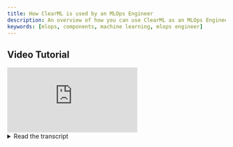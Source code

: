 ```yaml
---
title: How ClearML is used by an MLOps Engineer
description: An overview of how you can use ClearML as an MLOps Engineer.
keywords: [mlops, components, machine learning, mlops engineer]
---
```



## Video Tutorial

<div style={{position: 'relative', overflow: 'hidden', width: '100%', paddingTop: '56.25%' }} >
<iframe style={{position: 'absolute', top: '0', left: '0', bottom: '0', right: '0', width: '100%', height: '100%'}} 
        src="https://www.youtube.com/embed/7aKZGp1YOlo?rel=0" 
        title="YouTube video player" 
        frameborder="0" 
        allow="accelerometer; autoplay; clipboard-write; encrypted-media; gyroscope; picture-in-picture; fullscreen" 
        allowfullscreen>
</iframe>
</div>

<details className="cml-expansion-panel info">
<summary className="cml-expansion-panel-summary">Read the transcript</summary>
<div className="cml-expansion-panel-content">

Hello again and welcome to ClearML. In this video we'll be going over a workflow of a potential MLOps Engineer. Now an 
MLOps Engineer is a vague term. This might be a specific person in your team that is doing only the Ops part of the 
machine learning. So the infrastructure and all of the workers and whatnot. Or it could be you as a data scientist. It 
could be just the data scientist of the team that is most into things like docker and deployments. And that person now 
has the job of a MLOps Engineer. So it really doesn't matter who you are. This video is going to be about what this kind 
of person will be doing and what ClearML can do to make the life of them a little easier. Just a little. 

So what we're going to do here is take a look or get started at the very least with our Workers and Queues tab. So if 
you've followed along with the Getting Started videos, this is actually something you've probably seen before. but I'm 
going to go a little bit more into depth in this video. 

So the workers and queues tab, what does it do? So we have what we can expect. We have the workers tab, and we have the 
queues tab. Workers in ClearML are actually called agents. So you can see here that we have a bunch of available workers 
which are spun up by using the ClearML agent. I'll go more in depth in that in a minute. So we have a few available 
workers. We have Beast Zero, One, Two, and Three. I'm the person that called my own computer Beast. So my own computer 
is running a few workers here. And then we also have Apps Agents, and I'll go a little bit more into detail what that 
means later. Essentially, what it means is you have the applications right here and what that's going to do is give you 
a few pre-made applications for automation that you can use straight out of the box. And if you use any of them, in this 
case a GPU scaler, an auto scaler from the cloud, then it will spin up an available worker for you that will just manage 
the orchestration there so that that worker will do nothing else but just tell things where to go and what they should 
do. 

So if we go a little bit more into depth here, we can also see which worker is running which experiment at this moment. 
So we have example: Task 0 1, 2 and 3, programmer terms of course. We see the experiment running time. We see the 
iterations. In this case, it's a classical machine learning model, so we don't really have iterations, but if you have a 
deep learning model, this is where your amount of iterations would come into play. 

If we click on any of these, we can see the worker name, and we can see its utilization over time in here as well. All 
right, so we can obviously make this longer. I've only been running this for a few hours or for an hour. So we have the 
worker name right here. We have the update time, so just to know that when was the last time that the worker actually 
sent in any new data. We have the current experiment on which we can click through, so I'll do that in a minute, and we 
have the experiment runtime, and experiment iterations here as well. 

We also have the queues, which means that we can actually find out what queues this worker listening to. I should 
give some more context here. So if we go into the queues, ClearML works with a system of queues as well as workers. So 
this actually comes from the fact that originally people were just giving out SSH keys to everyone to get them to work 
on a remote system. And this is far far far from perfect, right? So you have several people SSHing in, you have several 
people running their own workloads on the same GPUs. They have to share everything. Because of the amount of people that 
are also running their stuff on the GPU, you actually have no idea how long your own task will take, so that's something. 
You can't have any priorities. So if everyone is just running their stuff and actually probably killing your stuff as 
well because it's out of memory, because too many people are using it. So that's just a disaster, right? If you have a 
large GPU machine that you have to share with multiple people, or just even want to orchestrate several different tasks 
on, with different priorities, it becomes a real hassle. So that's actually why ClearML has workers and queues to try 
and deal with that a little bit. And this is actually what we're calling orchestration. So if you look at our website, 
you'll see orchestration and automation. Those terms might not mean very much. So this is what I'm going to be talking 
about in this video. 

Orchestration in this case, is like a director in an orchestra. You're essentially saying who should do what when, so 
which worker should run which experiment, or which task at what time and in what priority. So this is what the queues 
are all for. Essentially, queues are just what they're called, right. They're queues, but you can have as many of them 
as you want. So in this case, we have the services queue, we have the default queue, GPU queue, and CPU queue. You can 
create new queues by clicking the button here, so it's very simple. I can make a very simple queue, but this is very 
worthless, right? But you can make however many of them you want. I can delete that queue again. We can see for each 
queue how many workers it has. So I'll show you that in a minute when we spin up a new worker. But we can actually 
pretty easily see how many workers are serving a specific queue. So listening to that queue and that actually has an 
effect on the overall waiting time. So for example, here we have four workers that we saw here before, right? So these 
are these four workers. They're all listening to the CPU queue. They're all running a CPU experiment. But then we have a 
bunch of other experiments in the queue still. So this is just a list of the next, like, essentially the order in which 
the next example tasks will be executed. So we see here that the next experiment is task four. We see that it was last 
updated there, and now we see the queue experiment time rising rapidly. Because people are waiting in queue here, there 
are many more tasks to be executed. We also have CPU queued experiments, which is just the amount of queued experiments 
per queue. 

So we also have a GPU queue and in this case, we see that we have zero workers here. Now we'll go a little 
bit more into depth on that later because we don't actually have zero workers there. We actually have an auto scaler 
listening to this. Then we have the default queue, and we have the services queue and I should stop a little bit on the 
services queue because the services queue is relatively special in ClearML. You have all of your custom queues that you 
can create however you want CPU queue, GPU queue, whatever. The services queue is actually meant to host specific, not 
very heavy workloads, but that do this kind of orchestration that I was talking about. So imagine you have a pipeline 
for example, if you don't know what a pipeline does in ClearML, you can look at the Getting Started video that we made 
on pipelines. And if you want to run a pipeline, you will need a pipeline controller. Essentially, it's a very small 
piece of code that tells ClearML now you should run this step, then take that output, give it to the other step, run the 
other step, give that to the output of the next three steps, take those three steps, run them, and so on, and so forth. 
It's essentially the director. It's orchestration, right? And so that's what the services queue is meant for is it's 
usually meant to put in those orchestration tasks, those long-running, not very heavy tasks. So that allows you to 
essentially assign a bunch of not very powerful CPU machines to that queue just to do the orchestration and then 
everything else, like your GPU machines or your heavy CPU machines, can be assigned to the CPU and GPU queues in which 
we can choose to just enqueue tasks or experiments that do simply that. So that's essentially what a services queue is 
when compared to other user-made queues. 

We can see here that we have a bunch of workers, so we have the Beast 0, 1, 2 and 3 that are assigned to this services 
queue. But as we can see if we go and take a look at the CPU queue, we have a whole bunch of tasks here. So there is a 
lot of people waiting for their turn. So actually one thing that we can do is we can already change the priority. So 
imagine we have example Person 19 that has a very, very tight deadline, and they actually need to be first. So we can 
just drag them all the way up, let me scroll there, all the way up and now. There we go, all the way up top. So now we 
can see that example 18, for example task 18 is the first in the queue. So once any of the four workers finish off their 
example 0, 1, 2 or 3, the next one will be example 18. So in this case, you can actually very easily change the priority 
and make sure that the people that have their deadline meet their deadline. So that this could be a common question in 
the day of the life of an MLOps engineer is, please give me priority. Please let my stuff work first. So that's something 
you can do. 

Another thing you can do, which is relatively simple to do, is aborting a task. So a task is essentially just a Python 
script that was cloned or that was already in the system or that was put into the system that can be recreated on a 
different machine. So what we could do is, we could go into the queues here and then say clear, which will clear the 
complete queue. So that's something we don't necessarily want in this case. But in this case, we, for example, want to 
abort task 0. So one way of doing that would be to go to the current experiment, right here. And if I click on that, 
ClearML will actually bring me to the original experiment view, the experiment manager, remember everything is 
integrated here. The experiment manager of that example task. So what I can do here if I look at the console, I have a 
bunch of output here. I can actually abort it as well. And if I abort it, what will happen is this task will stop 
executing. Essentially, it will send a `ctrl c`, so a quit command or a terminate command, to the original task on the \
remote machine. So the remote machine will say okay, I'm done here. I will just quit it right here. If, for example, 
your model is not performing very well, or you see like oh, something is definitely wrong here, you can always just 
abort it. And the cool thing is if we go back to the workers and queues, we'll see that the Beast 0 has given up working 
on task 0 and has now picked task 18 instead. Which is the task that we put in there in terms of priority. So this has the 
next priority. Work has already started on task 18. So this is really, really cool. 

But we can see that in the CPU queue, the amount of tasks is still very, very high. Even though we just aborted one, 
people are waiting. The waiting time is rising. The amount of tasks is very, very high. So what we should do now is 
actually start up a new worker. This could be something that is very much in daily life over an MLOps engineer. It's 
just to add workers to your worker pool. I'll put it on workers so that we can see very clearly when we added it here. 
Go out of full screen, and we're going into a remote machine here. So you could remote in almost any machine, right? 
It doesn't really matter which type of machine it is, if it's a cloud VM, if it's on-premise, if it's your own laptop, 
it could be any remote machine that you want. It's very easy to turn those into a ClearML agent or a worker for the 
ClearML ecosystem. 
The first thing you'll have to do though, is `pip install clearml-agent`. So this will install the 
very thing that is necessary to turn it into a worker and that's actually everything you need. That's all the packages 
you need. It is a Python package, but usually you have Pip3 available. So then the next thing you should do is 
`clearml-init`. Now `clearml-init` will connect this machine to your server, to the actual orchestration server, this 
one that will handle all the workers and queues. So in this case it's [app.clear.ml](https://app.clear.ml) which is the 
hosted version. You can also host your own open source server if you so require. If I run `clearml-init`, you'll see 
that I have already done this of course, but in this case you should be able to just add your credentials from the 
server, and it should connect no problem. If you want more information on that, we have tutorial videos on that as well. 
And then the next thing we should do is `clearml-agent daemon --queue` Now we can decide which queues we want this 
ClearML agent to listen to. So in this case, if we go and take a look at queues, we have CPU queue, which is by far the 
most requested queue. So in this case, imagine we have an extra machine on hand in the faculty or in the company you're 
working with, and you should just add this machine or its resources to the pool. So in this case we're just going to say 
`CPU Queue` and that's everything. So we just want a simple extra machine for the CPU queue. Then we're going to 
add `--docker` because personally I quite like the fact that the machine would be using docker. So essentially what will 
happen here is that the ClearML agent will pull a new task from the queue, and then we'll spin up a new container 
depending on either the default image that I give here or the image that is attached to the task itself. So people, the 
data scientists that are creating their remote tasks or their experiments, they can also assign a docker file or a 
docker image to that, that it should be running. So if you have very specific package requirements or very specific 
needs, you can, as a data scientist, already say I want to attach this docker image to it, and it will be run like such 
on the ClearML agent. So that's that gives you a lot of power. But in this case I will just say if the data scientists 
gave no indication of what docker container to use, just use Python 3.7. This is the standard in our company, let's say, 
and this is what we want to use. Okay, so if I run this, it should start up a new ClearML agent. So in this case you can 
see it's running in docker mode, it's using default image Python 3.7, and it's listening to the CPU queue. Now if we go 
back to our workers and queues tab. We can see that here `any-remote-machine:0`. So we can actually see that we now 
immediately have a new remote worker, and it's actually already started on the next task. So now we're currently running 
five workers on the CPU queue instead of four. So this was very, very easy to handle, very, very easy to set up. So this 
is one part of what an MLOps engineer could be doing. 

Now this is very, very manual to set up and the MLOps engineer is king of the automation after all. So we want some kind 
of some kind of way to automate all of this, right? So what we can do here is go to applications. And what we have is AWS 
Autoscaler and GCP Autoscaler in essence. Also, Azure will come later so that will be out soon. So if we go into the 
AWS Autoscaler. What we see here is we have an MLOps GPU scaler and what that means is, we don't always have fixed 
demand for GPU resources, right? So imagine you have a company in this case that has a lot of demand for CPU compute 
in this case, five workers and a lot of tasks. We only have GPU requests only every so often. And it's not very 
economical to buy a few very, very powerful GPUs just for a few minutes every week, for example, or a few hours every 
week. So what is much more economical there is to use the cloud instead, in which you pay for the hours that you use a 
GPU and you don't pay for the hours you don't use it anymore. Of course, what you could be doing is if a data scientist 
needs a GPU machine, you could go to the cloud console, spin up a new VM, SSH into it, and then create a ClearML agent 
for it, to be able to access it from the queue. But that could also be done automatically. And that's essentially what 
an Autoscaler is doing for you. So the Autoscaler will detect if there is a task in the queue, and then will spin up a 
new machine on the cloud, run the ClearML agent there, reconnect it to your own server, and then run that specific task. 
And then if that task is done and the agent and the machine are up for like a minute without doing anything, you can 
choose that minute by the way, if it's up for a while, and it's not doing anything, it will just shut itself down again. 
And that actually makes it very, very economical. Because if you've ever forgotten to close down or to shut off a 
machine, especially a GPU machine on the cloud over the weekend, it's super expensive. So you can actually pay ClearML 
Pro for a year for just the same amount of money as forgetting to shut down a large GPU machine for a single day. So 
just to give an idea of how economical this can be. 

If we go and take a look at our configuration here, we can see that we have our AWS credentials and GCP will be 
obviously GCP credentials. We have our Git configuration and this is what the MLOps engineer will be doing. They will be 
configuring this kind of thing. They will be configuring the max idle time, which says how long should the machine be 
doing nothing before we shut it down again. It could be beneficial to keep it up for a little while because if then 
another task comes in like two minutes later, it's immediately launched. You don't have to wait for the machine to boot 
up. You can add prefixes, you can add polling intervals, you can add a base docker image that you can use, but obviously 
you can overwrite that again. And then there are obviously the computer resources. You can have GPU machines of a 
specific type, this obviously depends on which cloud provider that you're using, but it's all basically the same thing. 
You can run it in CPU mode, use Spot instances to have some savings there, availability zones, etc. So this is the kind 
of thing that an MLOps engineer would probably spend a lot of their time tuning and fine-tuning and getting up and 
working. 

Another way next to running your ClearML agent just manually and spinning up an autoscaler to get some extra agents is 
to run them on Kubernetes. So if I go to the ClearML GitHub and go to the ClearML Agent repository, you have two 
different versions of integration of the ClearML agent in Kubernetes. And the really cool thing is, Kubernetes can 
scale. So you can actually use the scaling of Kubernetes to handle the load of your different tasks that are being 
pulled by the ClearML agent. Now, one way of doing this is spinning up a ClearML agent as a long-lasting service pod 
that has access to the docker socket, so it can actually spin up new docker containers as it sees fit. Or you can use 
Kubernetes glue, which is some code that we wrote that allows you to actually map ClearML jobs directly to Kubernetes 
jobs. So that's actually also a really neat way of doing this. Now we would go a little bit too far if we go straight 
into Kubernetes in this video, but if you're interested, let me know in the comments, and we'll make a video about it. 

Now that we have all our agents, let's take a look at the code, and I'll give you some examples on how you can enqueue 
some tasks into these queues and get these workers that we've just spun up working their hardest. So if we go and 
take a look here, what we see is a simple Python file that does some training. This is CPU based training. It's 
essentially using LightGBM to train a model. So this is the kind of thing that a data scientist would give to you that 
you would have made yourself, and now you want to get it into the queue. Now one way of doing that is what we saw before 
you could do a `Task.init` which essentially tracks the run of your code as an experiment in the experiment manager, and 
then you could go and clone the experiment and then enqueue it. This is something that we saw in the Getting Started videos before. 

Now, another way of doing this is to actually use what you can see here, which is `task.execute_remotely`. What this line 
specifically will do, is when you run the file right here. Let me just do that real quick. So if we do 
`python setup/example_task_CPU.py` what will happen is ClearML will do the `Task.init` like it would always do, but then 
it would encounter the `task.execute_remotely` and what that will tell ClearML is say okay, take all of this code, take 
all of the packages that are installed, take all of the things that you would normally take as part of the experiment 
manager, but stop executing right here and then send the rest, send everything through to a ClearML agent or to the queue 
so that a ClearML agent can start working on it. So one way of doing this is to add a `task.execute_remotely` just all
the way at the top and then once you run it, you will see here `clearml WARNING - Terminating local execution process`, 
and so if we're seeing here if we're going to take a look we can see that Model Training currently running, and if we go 
and take a look, at our queues here, we have `any-remote-machine` running Model Training right here. And if we go and 
click on this, we go back to our actual training task, and we just can easily follow along with what is happening here. 

So okay let's take a look at how you can do this differently as well. So there is a specific different kind of way of 
doing this. And let me take the example task GPU here. So this is a lot larger in terms of what it does. But essentially 
it just trains a model. So you have trained tests and main. And what you can see here is, we have the `Task.init` in main. 
It's just a global scope so that's all fine. Then we parse a bunch of arguments and then something very interesting 
happens. So we create our train loader and our test loader right here. But then what we can also do is say okay for epoch 
in all our epochs, so for in the epoch range, what we can say is if the epoch is larger than one, it doesn't execute
remotely in the GPU queue, and so what this will do is it will train the model for one epoch locally. Which means that 
you can test that it works and if you get a single epoch it usually means it's working. And then if we get to that point 
and start epoch number two, we actually just run it remotely and then ClearML will take this whole bunch and start 
working on it remotely instead. Which means that you can very easily locally debug and see if everything works and once 
everything does work, it will just immediately send it to a remote machine that will do the actual heavy lifting instead 
of you having to do it on your laptop or computer. So if we actually run this, it will be GPU right here. Then it's very 
interesting to see this happen. I really like this workflow because you have this local debugging first. So as you can 
see here, let's wait a little bit, so as you can see it's completed it's training. And we can also see that it's only 
been for one epoch so in this case it only went for one epoch and then once it reached that point as we saw in the code 
it will say `clearml WARNING - Terminating local execution process`, so in this case it's already sent it to the remote 
machine. Now if we're going to take a look at the remote machine, we can see that we have our Model Training GPU in 
`pending` state and remember we had no workers at all in our GPU queue. We have zero workers and the next experiment is 
our Model Training GPU. But remember again that we also have the autoscaler. So if I go to Applications and go to 
autoscaler, you'll see here that we have indeed one task in the GPU queue. And we also see that the `GPU_machines` 
Running Instances is one as well. So we can follow along with the logs here. And it actually detected that there is a 
task in a GPU queue, and it's now spinning up a new machine, a new GPU machine to be running that specific task, and then 
it will shut that back down again when it's done. So this is just one example of how you can use `task.execute_remotely` 
to very efficiently get your tasks into the queue. Actually, it could also be the first time. So if you don't want to 
use the experiment manager for example, you don't actually have to use a task that is already in the system, you can 
just say it does not execute remotely, and it will just put it into the system for you and immediately launch it remotely. 
You don't ever have to run anything locally if you don't want to. 

So this is essentially what we're talking about when 
I'm talking about orchestration. So the autoscaler, the workers, the queues, the ClearML agent, everything here is 
what we call orchestration. It's essentially saying you should run this then there and everything is managed for you. 
That's the idea here. 

But there's also something else that we usually talk about quite a lot. And that is Automations. 
And Automations is specifically trying to automate a lot of manual stuff that you probably would be doing, but without 
actually noticing that it could be automated. So let me tell you what I mean with that. 

Let's go into automation here 
and get for example, the task Scheduler. And the task Scheduler, it's very, very intuitive to know what it does right? 
So a task scheduler will essentially take a specific task, and it will schedule it to run every X amount of time. So in 
this case, for example, the MLOps engineer gets called in by Project Team NASA. So Project Team NASA, which is really cool, 
they're actually creating a model here that is meant to detect if asteroids are going to be hazardous for earth or not. 
So they come in, they have a specific project of their own. So if I go into Project Team NASA here, you see that they 
have a bunch of tasks here. For example, getting the data, they will pour that into a real asteroid dataset that will 
preprocess the data and actually put that preprocessed data in another dataset version which is preprocessed asteroid 
dataset. And then you have a bunch of model training that they do on top of it in which they have scalars with test and 
train. You all know the drill. This is the kind of thing they're doing. So they actually have their feature importances, 
which is really cool. 

So they call you in as an MLOps engineer, or you are part of the team, and you're the MLOps engineer, the designated 
developers engineer and you essentially, what you want to do is, if we go to get data here, and we go into configuration, 
you see that there is a query date and if we go into the code of this query date. What we'll see here, this is the 
original repository of the NASA Team. We'll see that they actually query a database with a specific query and the 
specific query is select everything from asteroids which is their data, where the date is smaller than the data given. 
So they have an actual end date and everything before that given date is the data they want to work with. So if we're 
going to take a look, the query date here is a specific date, but that's not today. So essentially what they 
want to do is rerun this, get data every single day or week or month depending on how quickly they can get their data 
labeled. 

So this could be done manually relatively easily. You could just do every week, Click, go here, and it will just put a 
new entry in the experiment list, or you could of course automate it. And that's essentially what we're going to do with 
the task scheduler. So you just get the task scheduler object from the automation module. You say the amount of sync 
frequency. So this is essentially just when you change something in the configuration of the task scheduler, it will 
poll every minute to get that. So this can be very low or very high depending on what you want. I want the scheduler 
itself, which again, everything in ClearML is a task. So I want the scheduler itself a scheduled task, to be in the 
Project MLOps because this is the actual scheduler. I want to be taking care of that and then the actual task will be in 
the original NASA project. Also, I want to call it NASA Scheduler because it just sounds cool. Then what we could do is 
get a task from the Project Team NASA project folder, and then the `get data` task. But there is something else that we 
can do. You could easily just clone a task. This is essentially what the task scheduler is doing. If you watch the 
Getting Started videos, you know that we can actually clone any of the experiments that are in the system and then 
change the parameters and rerun it. So we could get the data or clone the `get data` and then do a task parameter 
override of the query date with the current date today. That's very valid, but the NASA team actually made something 
really cool. If we go to pipelines here, you see that there is a NASA pipeline as well and the NASA pipeline is actually 
the exact steps that we saw before, but they train three different models with three different parameters and then pick 
the best model from there. And what we see is that the query date is actually a parameter of the pipeline as well. And 
if you remember correctly, pipelines are also tasks in ClearML, everything is a task, so that means that you can use 
this the task scheduler also to schedule a complete pipeline run. And then overwrite the parameters of the pipeline run 
just as easily as you could do with any other task. So if I go into the full details of this task here, you will see 
that this is actually the pipeline itself. The pipeline has just as any other task, these different tabs with info, 
consoles, scalars, etc. and it has an ID as well. And this ID, if we copy it, we can actually use that instead. So let 
me paste it, it's already there. So the task to schedule is in fact the pipeline that we want to schedule. And then if I 
do `scheduler.add_task`, I take the ID of the task to schedule, which is the pipeline in this case, I want to enqueue it 
in the CPU queue. I want it to be at the hour 08:30 every Friday. So every week at 08:30, this will be run. So the 
pipeline will be cloned and run using this parameter override. And the parameter override says essentially, take the 
query date, but set it to the date of the day instead of whatever was before and then started remotely. So if I run 
this, we have automation and then task scheduler. So if I run this, it will create a new scheduler task in the Project 
MLOps folder, and then it will start. Because I said here, execute immediately, it will immediately clone and recreate a 
pipeline already, right now. And then we'll start doing this every other week on Friday 08:30. So if we're looking at 
our projects here, we see that we have Project MLOps. We have the NASA scheduler, and the NASA scheduler is of course 
`pending` because it itself is a task that needs to be grabbed by one of the agents. And so in this case, we can 
probably see that our agents are still busy on the different tasks. So let's just abort one so that we can easily take 
over what we should do. Let's abort all of the example tasks just so we can get going here. Oh, actually, you can do 
that with multiple at the same time. So you have abort here. If you selected two, that will all work quite well. 

So we have our CPU queue here, we have our GPU queue here. There are all our workers. And now we see that the NASA 
scheduler is actually scheduled on Beast 1, so it's currently running. If we go to Project MLOps, we see that our 
scheduler is in fact running. And then if we go to our console, we can follow along with its setup. And then if we go 
into our pipelines, we should be able to see that a new pipeline is being started up by the scheduler. Now there we go. 
It says here: Launching Jobs, Schedule Job, Base Task ID, Base Function, Blah blah blah. Essentially, it's saying I've 
launched the pipeline. So if we go into the NASA pipeline, we should see that in fact, there is now NASA Pipeline 2 that 
is currently running that is using the exact date of today instead of the previous version, which is using the date of 
before. So this is a very easy way of automating or scheduling essentially, just tasks, pipelines, datasets, whatever 
you want in the ClearML ecosystem, you can schedule it. 

Then there is a second type of automation that we can do. So we have the trigger scheduler as well. And the trigger 
scheduler is something relatively similar to a task scheduler. Only the difference is that instead of with a task 
scheduler, you create a task, or you clone a task and run it and then queue it based on a specific schedule. With a 
trigger is based on a trigger. So a trigger could be any event in the ClearML ecosystem. In this case, it could be a 
successful dataset, a tagging of a dataset, or any other kind of event that the ClearML ecosystem can produce, you can 
use as a base to launch a new kind of task. 

So if we're going to take a look here, we actually want to create a trigger scheduler for something called Alice Bob. 
And I'm going to explain what that means. So if we're going into our Alice project here, Alice is a data scientist on 
our team, and she essentially asked me to help her. So she has a bunch of model training tasks here. She actually uses 
the stable tag as well. We'll come back to that later. And essentially what she's doing is just training a model based 
on the dataset of another data scientist in another project. So if we're going to take a look at that other project, 
it's called Bob. So Bob is the other data scientist which is in charge of producing the dataset that is required. 
So essentially, he uses the production tag to tell Alice this is the kind of dataset that you want. This is the dataset 
that you want to use. This is the best so far. He has more recent datasets, but hasn't tagged them as production yet 
because he says they're not ready. So he can just keep continue to experiment, and do all the kind of things that he 
wants while Alice is still firmly using production. So what Alice is doing is she's essentially querying on the dataset 
of production. But it's annoying because they're in a different time zone, for example. And when Bob publishes a new 
dataset, Alice has to be notified by using a chat application or whatever. And then Alice has to re-run everything 
remotely so that her training is using the latest version. So this is not ideal, we can automate all of this. And this 
is essentially what the task trigger is trying to do. 

So again, we make a scheduler just like we did with task scheduler. Pooling frequency in minutes is again to poll the 
configuration as well as sync frequency minutes. We put again the scheduler itself. We put it in the Project MLOps. 
We call it Alice-Bob Trigger instead of the scheduler before. And then we get the task that we want to actually trigger. 
So not the task that triggers, but the task that we want to create when the trigger is triggered, if that makes sense. So 
the actual task that we want to make is, we want Project Alice, so we want the training job for from Alice. Actually, 
so we use the project name, Project Alice and or Project Alice I think. Let me just check real quick. Project Alice Not 
Project Alice. There was a little mistake there. So we have task name Model Training. So we want any of the Model 
Training and Alice actually uses a stable tag. Like I said before, she uses a stable tag to say, this is actually my 
latest good version of an experiment. So if there is a new dataset I want to retrain a clone and enqueue and retrain 
this specific version of my experiment. This also allows Alice to experiment and continue experimenting without the 
dread of having a new dataset come in and then be it being retrained on code that is not stable yet. So we can use the 
tag for that purpose. But if I go back to the task trigger, essentially what we're going to get here is a task from the 
project Project Alice with the name Model Training but also crucially with the tag stable. And then if there's multiple 
tasks that fit this description, it will just take the latest one. So it will take the latest task that has a tag stable 
from this project. 

Now we have to add a trigger. And you can add a dataset trigger, you can add a task trigger, you can add any kind of 
trigger that you wish. In this case it will be a dataset trigger. If we have a different dataset, a new kind of dataset 
that fits this description, we want to trigger this task. So essentially the scheduled task ID is the task that we want 
to run if the trigger is triggered, which is in this case `training_task.id` is the Project Alice task, the Model Training 
task. We have the schedule queue, so we want to obviously schedule it in any of the queues. We can use CPU queue in 
this case, and then we can give it a name as well. And just to make it clear that this training is not actually training 
from Alice herself, but it's training on the new data of Bob. It's an automated training. We can give it a specific name 
so that Alice knows this was triggered automatically, and then we can use `trigger_on_tags` where we should look to 
actually trigger the trigger. Damn this is a lot of trigger. 

So what happens here is we look in the Project Bob folder and then if a new tag production is found that wasn't there 
before we trigger, and in this case, this means we create a new task project Alice. So if we're going to run this so 
automation, not task scheduler but task trigger, this will again create a new specific let's call it orchestration task 
or automation task. And these are kind of tasks that you want in the services queue. These are the tasks that 
essentially just keep track of, is there a new data set version or not and it's very light to do so. This is typically 
something you want in the services queue. 

So we have terminating local process, so it should now be in Project MLOps right here. So we see that our NASA scheduler 
is running, but the Alice-Bob Trigger is still pending because obviously we have our pipeline running and our workers 
need to first work on that, and then they can go on. So if we take a look at the queues, we're actually now using the 
tools that we need. So we see that in the services queue the Alice-Bob Trigger was the next experiment, and it's just 
been picked up. So we should see here that indeed, one of the beasts workers here has picked up Alice-Bob Trigger which 
is essentially what the queues are meant for. We're pushing too much into the system, so they're just waiting a little bit 
before the next thing has finished. If we take a look at our NASA pipeline, we see that it's actually going very well here. 
So these are the kind of tasks that our workers were busy with before they picked up the Alice-Bob Trigger.

So now we see that the Alice-Bob Trigger is in fact running. We can take a look at the console, and it can tell you that 
okay, everything is installed. It gives you a few error messages, which is usually a good thing because it says that 
it's actually doing something. It's sleeping until the next poll in one minute. So it's polling every minute. So now we 
should be able to go into Bob's project. And if we say okay, I want to add a tag here, production. And in this case, 
what I just did is I created a new dataset version with this specific tag. I said okay, this example dataset. I've 
tested it. I've checked it. I'm Bob in this case. So I've tested it. I've checked it. Everything seems to be in order. 
So I'm going to tag this as production and this should technically trigger the task trigger or the trigger task to pick 
that up and to then spin up a new Model Training run for Alice. And Alice will then pull the latest version that fits 
the production tag. So essentially she will pull this one and then end up with a new version or like with the new task 
that is running. So if we're going to take a look, it's sleeping for a while. Technically it won't be in Alice yet. So 
we should wait just a little bit before the Alice-Bob Trigger picks it up. But it shouldn't take very long. 

So as we can see the scheduling job, Alice-Bob, new training data or new data, training has been scheduled on the CPU 
queue, so it has essentially figured out that Okay, we actually do have a new tag now, so it is being scheduled. If 
we're going to take a look at Project Alice now, you can see that in fact, Model Training is running currently, so it's
been enqueued, it's running, and it's been tagged as Alice-Bob New Data Training. So Alice actually knows that this time 
this model is automated. 

Finally, there are some things that I want to show you that might make your life easier. Yet again, that is the name of 
the game in this video, but they're just a little bit smaller. So one of the things that I want to show you is the 
monitor. It's the ClearML monitor. It's essentially an object that you can implement that you can override, and it 
allows you to take a look into the depths of the ClearML ecosystem, what happens there? So it can give you an idea of 
when tasks failed, when tasks succeeded, all of the types of events that ClearML can generate for you. So one of the 
things you can do with it, and this is part of the example, it's also in the example repository, is create a Slack bot 
for it. So essentially we've just used a bunch of slack APIs around this monitor, which is just a Slack monitor that we 
created ourselves and that will essentially just give you a message whenever a task succeeds, fails, whatever you want 
to do. So in this case, it's fully equipped. We added a lot of arguments there so that you can just use it as a 
command line tool, but you can create your own script based on your own requirements. Now what it will do is, let me 
show you, is in this case, I'll make it a little bit bigger. You can see that there is a ClearML Alert Bot that you can 
just add to your Slack if you want it, and it will essentially just tell you what kind of projects, what kind of tasks 
are succeeded or failed. You can set, I want only alerts from this project, I want only alerts that are failed, only 
alerts that are completed, will give you a bunch of output as well, which is really, really useful to see, etc. So this 
is just a very small extra thing that you can take a look at to have some monitoring as well so that you don't even have
to wait or take a look yourself at when your tasks finished. 

Another thing that I want to show you is a cool way to just get a little bit more of that juicy GPU power. One way you 
can add agents next to Kubernetes spinning up themselves, spinning up a ClearML agent on your own machines or the auto 
scaler is Colab. So the runtime was just connected here, but Colab is something we all know, we all love. It's an easy way 
to get notebooks on a GPU machine very easily, but it's also very easy to get a ClearML agent running on this. So this 
is really, really cool. I personally really like it. So I can say `!clearml-agent daemon --queue "GPU Queue"` and if I 
run this, essentially we get a free GPU worker. So it is currently doing the ClearML agent thing. This is the output of 
the ClearML agent and if we go into our project here. We can now see we have a GPU all worker that is essentially just 
Google Colab. So you can spin up a bunch of Google Colabs, run all of your agents on here. And the only downside is that 
you can't use the docker mode. So this will mean that every single task that is being run by this Colab instance is 
actually going to be run in the environment of the Colab instance. So if the Colab instance has a different Python 
version than you, it's a bit annoying, you can't spin up a different container. But that's really only the only 
downside. So this is just a quick way. The actual notebook you can find on our GitHub. But this is just a really cool 
way to get some extra GPU power as well. 

Now, all of these agents is one thing. You have the queues now, finally. Now, thank you for making it through this far. 
We haven't actually even covered everything that ClearML can automate for you. There is HPO, which is hyperparameter 
optimization. There are pipelines as well that can chain everything together. You saw a little bit when I showed you the 
NASA project, but yeah, we're not there yet. There's also even a ClearML Session that you can use to run on a specific 
machine, on a remote machine, and it will give you a remote interactive Jupyter Notebook instance or even a VS code 
instance so that you can always code already on the remote machine. So that's also really, really cool. It's something 
we're going to cover soon, but I think the video is already long enough. So thank you very, very much for watching. 
Thank you very, very much for your attention. Let me know in the comments: if you want to see videos of these 
hyperparameters, and pipelines, and sessions and don't forget to join our Slack channel if you need any help.

</div>
</details>
